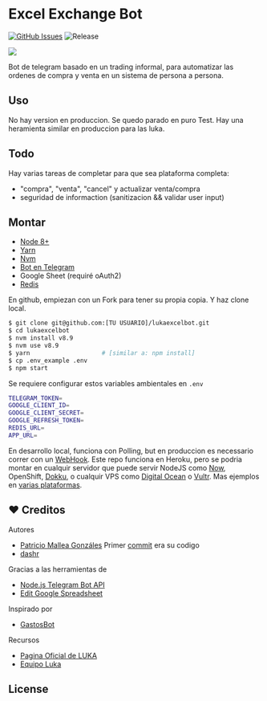 # Excel Exchange Bot

[![GitHub Issues](https://img.shields.io/github/issues/dashr/lukaexcelbot.svg?style=flat-square)](https://github.com/dashr/lukaexcelbot/issues)
![Release](https://img.shields.io/github/release/dashr/lukaexcelbot.svg?style=flat-square)

<img src="https://i.imgur.com/xHFaGub.png">

Bot de telegram basado en un trading informal, para automatizar las ordenes de compra y venta en un sistema de persona a persona.


## Uso

No hay version en produccion. Se quedo parado en puro Test. Hay una heramienta similar en produccion para las luka.

## Todo

Hay varias tareas de completar para que sea plataforma completa:
* "compra", "venta", "cancel" y actualizar venta/compra
* seguridad de informaction (sanitizacion && validar user input)


## Montar

* [Node 8+](https://nodejs.org/en/)
* [Yarn](https://yarnpkg.com/en/)
* [Nvm](https://github.com/creationix/nvm)
* [Bot en Telegram](https://core.telegram.org/bots)
* Google Sheet (requiré oAuth2)
* [Redis](https://redis.io/)

En github, empiezan con un Fork para tener su propia copia. Y haz clone local.

```bash
$ git clone git@github.com:[TU USUARIO]/lukaexcelbot.git
$ cd lukaexcelbot
$ nvm install v8.9
$ nvm use v8.9
$ yarn                    # [similar a: npm install]
$ cp .env_example .env
$ npm start
```

Se requiere configurar estos variables ambientales en ```.env```

```bash
TELEGRAM_TOKEN=
GOOGLE_CLIENT_ID=
GOOGLE_CLIENT_SECRET=
GOOGLE_REFRESH_TOKEN=
REDIS_URL=
APP_URL=
```

En desarrollo local, funciona con Polling, but en produccion es necessario correr con un [WebHook](https://core.telegram.org/bots/api#setwebhook). Este repo funciona en Heroku, pero se podria montar en cualquir servidor que puede servir NodeJS como [Now](https://zeit.co/now), OpenShift, [Dokku](http://dokku.viewdocs.io/dokku/), o cualquir VPS como [Digital Ocean](https://www.digitalocean.com/community/tutorials/how-to-set-up-a-node-js-application-for-production-on-debian-8) o [Vultr](https://www.vultr.com/features/). Mas ejemplos en [varias plataformas](https://github.com/yagop/node-telegram-bot-api/tree/master/examples/webhook).



## ❤️ Creditos

Autores

* [Patricio Mallea Gonzáles](https://github.com/patriciomalleag) Primer [commit](https://github.com/dashr/lukaexcelbot/commit/050b66950e91358a109f3791e4d5fd32f7967d8b) era su codigo
* [dashr](https://github.com/dashr)

Gracias a las herramientas de

* [Node.js Telegram Bot API](https://github.com/yagop/node-telegram-bot-api)
* [Edit Google Spreadsheet](https://github.com/jpillora/node-edit-google-spreadsheet)

Inspirado por

* [GastosBot](https://github.com/guerrerocarlos/TheGastosBot-Telegram)


Recursos

* [Pagina Oficial de LUKA](https://www.cryptoluka.cl/)
* [Equipo Luka](https://github.com/cryptoluka/cryptoluka)


## License

